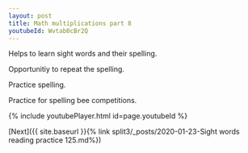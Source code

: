 ```yaml
---
layout: post
title: Math multiplications part 8
youtubeId: Wvtab0cBr2Q
---
```

 
 
Helps to learn sight words and their spelling.

Opportunitiy to repeat the spelling. 

Practice spelling. 
 
Practice for spelling bee competitions. 
 
{% include youtubePlayer.html id=page.youtubeId %}
 
 

[Next]({{ site.baseurl }}{% link  split3/_posts/2020-01-23-Sight words reading practice 125.md%})
 
